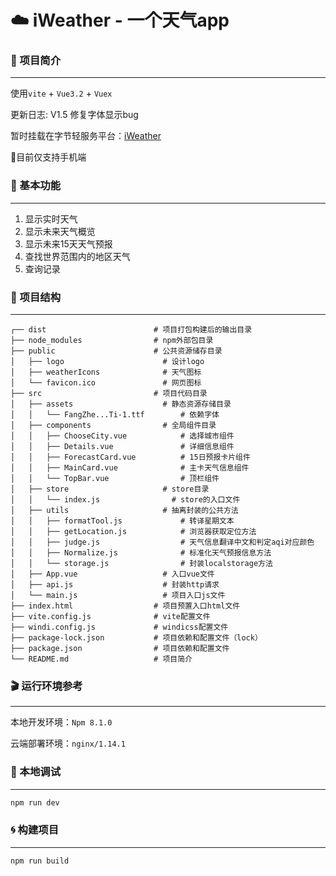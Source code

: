 # :cloud: iWeather - 一个天气app

### :page_with_curl: 项目简介

---

使用`vite` + `Vue3.2` + `Vuex`

更新日志: V1.5 修复字体显示bug

暂时挂载在字节轻服务平台：[iWeather](https://iweather.web.cloudendpoint.cn/)

:iphone:目前仅支持手机端

### :construction: 基本功能

---

1. 显示实时天气
2. 显示未来天气概览
3. 显示未来15天天气预报
4. 查找世界范围内的地区天气
5. 查询记录

### :volcano: 项目结构

---

```
┌── dist                        # 项目打包构建后的输出目录
├── node_modules                # npm外部包目录
├── public                      # 公共资源储存目录
│   ├── logo                      # 设计logo
│   ├── weatherIcons              # 天气图标
│   └── favicon.ico               # 网页图标
├── src                         # 项目代码目录
│   ├── assets                    # 静态资源存储目录
│   │	└── FangZhe...Ti-1.ttf        # 依赖字体
│   ├── components                # 全局组件目录
│   │	├── ChooseCity.vue            # 选择城市组件
│   │	├── Details.vue               # 详细信息组件
│   │	├── ForecastCard.vue          # 15日预报卡片组件
│   │	├── MainCard.vue              # 主卡天气信息组件
│   │	└── TopBar.vue                # 顶栏组件
│   ├── store                     # store目录
│   │   └── index.js                # store的入口文件
│   ├── utils                     # 抽离封装的公共方法
│   │	├── formatTool.js             # 转译星期文本
│   │	├── getLocation.js            # 浏览器获取定位方法
│   │	├── judge.js                  # 天气信息翻译中文和判定aqi对应颜色
│   │	├── Normalize.js              # 标准化天气预报信息方法
│   │	└── storage.js                # 封装localstorage方法
│   ├── App.vue                   # 入口vue文件
│   ├── api.js                    # 封装http请求
│   └── main.js                   # 项目入口js文件
├── index.html                  # 项目预置入口html文件
├── vite.config.js              # vite配置文件
├── windi.config.js             # windicss配置文件
├── package-lock.json           # 项目依赖和配置文件（lock）
├── package.json                # 项目依赖和配置文件
└── README.md                   # 项目简介
```

### :clapper: 运行环境参考

---

本地开发环境：`Npm 8.1.0`

云端部署环境：`nginx/1.14.1`

### :hammer: 本地调试

---

```bash
npm run dev
```

### :cyclone: 构建项目

---

```bash
npm run build
```









